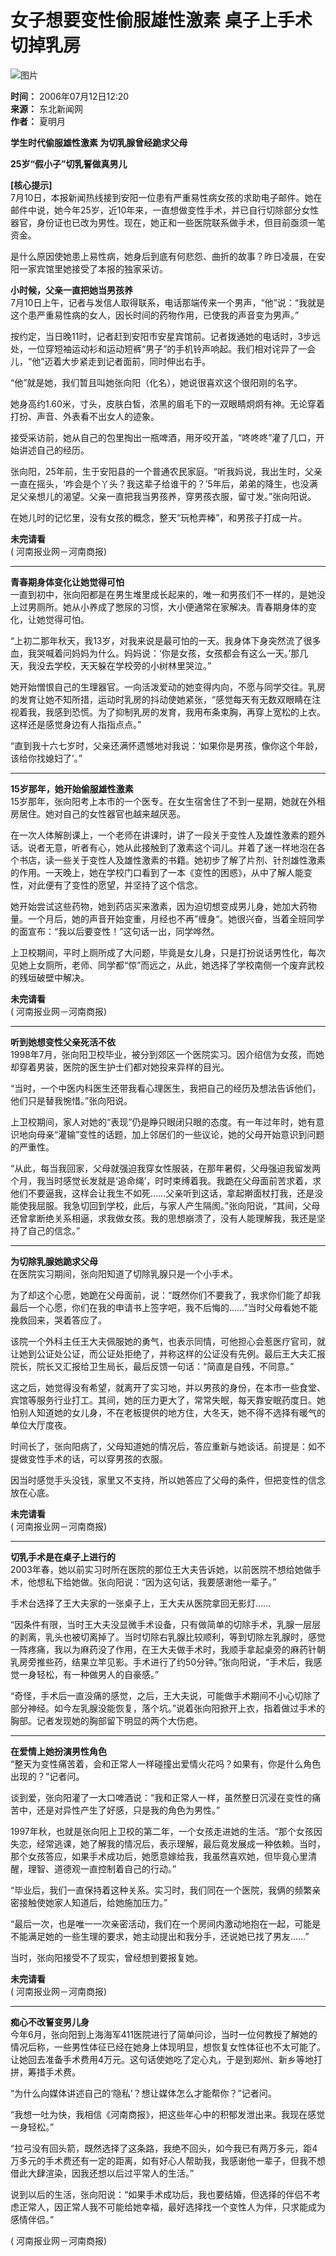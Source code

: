 # 女子想要变性偷服雄性激素 桌子上手术切掉乳房

![图片](https://photo.sohu.com/74/24/Img210032474.gif)

**时间：** 2006年07月12日12:20  
**来源：** 东北新闻网  
**作者：** 夏明月  

**学生时代偷服雄性激素 为切乳腺曾经跪求父母**  

**25岁“假小子”切乳誓做真男儿**  

**\[核心提示\]**  
7月10日，本报新闻热线接到安阳一位患有严重易性病女孩的求助电子邮件。她在邮件中说，她今年25岁，近10年来，一直想做变性手术，并已自行切除部分女性器官，身份证也已改为男性。现在，她正和一些医院联系做手术，但目前亟须一笔资金。

是什么原因使她患上易性病，她身后到底有何悲怨、曲折的故事？昨日凌晨，在安阳一家宾馆里她接受了本报的独家采访。

**小时候，父亲一直把她当男孩养**  
7月10日上午，记者与发信人取得联系，电话那端传来一个男声，“他”说：“我就是这个患严重易性病的女人，因长时间的药物作用，已使我的声音变为男声。”

按约定，当日晚11时，记者赶到安阳市安星宾馆前。记者拨通她的电话时，3步远处，一位穿短袖运动衫和运动短裤“男子”的手机铃声响起。我们相对诧异了一会儿，“他”迈着大步紧走到记者面前，同时伸出右手。

“他”就是她，我们暂且叫她张向阳（化名），她说很喜欢这个很阳刚的名字。

她身高约1.60米，寸头，皮肤白皙，浓黑的眉毛下的一双眼睛炯炯有神。无论穿着打扮、声音、外表看不出女人的迹象。

接受采访前，她从自己的包里掏出一瓶啤酒，用牙咬开盖，“咚咚咚”灌了几口，开始讲述自己的经历。

张向阳，25年前，生于安阳县的一个普通农民家庭。“听我妈说，我出生时，父亲一直在摇头，‘咋会是个丫头？我这辈子给谁干的？’5年后，弟弟的降生，也没满足父亲想儿的渴望。父亲一直把我当男孩养，穿男孩衣服，留寸发。”张向阳说。

在她儿时的记忆里，没有女孩的概念，整天“玩枪弄棒”，和男孩子打成一片。

**未完请看**  
( 河南报业网－河南商报)

---

**青春期身体变化让她觉得可怕**  
一直到初中，张向阳都是在男生堆里成长起来的，唯一和男孩们不一样的，是她没上过男厕所。她从小养成了憋尿的习惯，大小便通常在家解决。青春期身体的变化，让她觉得可怕。

“上初二那年秋天，我13岁，对我来说是最可怕的一天。我身体下身突然流了很多血，我哭喊着问妈妈为什么。妈妈说：‘你是女孩，女孩都会有这么一天。’那几天，我没去学校，天天躲在学校旁的小树林里哭泣。”

她开始憎恨自己的生理器官。一向活泼爱动的她变得内向，不愿与同学交往。乳房的发育让她不知所措，运动时乳房的抖动使她紧张，“感觉每天有无数双眼睛在注视着我，我感到恐慌。为了抑制乳房的发育，我用布条束胸，再穿上宽松的上衣。这样还是感觉身边有人指指点点。”

“直到我十六七岁时，父亲还满怀遗憾地对我说：‘如果你是男孩，像你这个年龄，该给你找媳妇了’。”

---

**15岁那年，她开始偷服雄性激素**  
15岁那年，张向阳考上本市的一个医专。在女生宿舍住了不到一星期，她就在外租房居住。她对自己的女性器官也越来越厌恶。

在一次人体解剖课上，一个老师在讲课时，讲了一段关于变性人及雄性激素的题外话。说者无意，听者有心，她从此接触到了激素这个词儿。并着了迷一样地泡在各个书店，读一些关于变性人及雄性激素的书籍。她初步了解了片剂、针剂雄性激素的作用。一天晚上，她在学校门口看到了一本《变性的困惑》，从中了解人能变性，对此便有了变性的愿望，并坚持了这个信念。

她开始尝试这些药物，她到药店买来激素，因为迫切想变成男儿身，她加大药物量。一个月后，她的声音开始变重，月经也不再”缠身“。她很兴奋，当着全班同学的面宣布：“我以后要变性！”这句话一出，同学哗然。

上卫校期间，平时上厕所成了大问题，毕竟是女儿身，只是打扮说话男性化，每次见她上女厕所，老师、同学都“惊”而远之，从此，她选择了学校南侧一个废弃武校的残垣破壁中解决。

**未完请看**  
( 河南报业网－河南商报)

---

**听到她想变性父亲死活不依**  
1998年7月，张向阳卫校毕业，被分到郊区一个医院实习。因介绍信为女孩，而她却穿着男装，医院的医生护士们都对她投来异样的目光。

“当时，一个中医内科医生还带我看心理医生，我把自己的经历及想法告诉他们，他们只是替我惋惜。”张向阳说。

上卫校期间，家人对她的“表现”仍是睁只眼闭只眼的态度。有一年过年时，她有意识地向母亲“灌输”变性的话题，加上邻居们的一些议论，她的父母开始意识到问题的严重性。

“从此，每当我回家，父母就强迫我穿女性服装，在那年暑假，父母强迫我留发两个月，我当时感觉长发就是‘追命绳’，时时束缚着我。我跪在父母面前苦求着，求他们不要逼我，这样会让我生不如死……父亲听到这话，拿起擀面杖打我，还是没能使我屈服。我急切回到学校，此后，与家人产生隔阂。”张向阳说，“其间，父母还曾拿断绝关系相逼，求我做女孩。我的思想崩溃了，没有人能理解我，我还是坚持了自己的信念。”

---

**为切除乳腺她跪求父母**  
在医院实习期间，张向阳知道了切除乳腺只是一个小手术。

为了却这个心愿，她跪在父母面前，说：“既然你们不要我了，我求你们能了却我最后一个心愿，你们在我的申请书上签字吧，我不后悔的……”当时父母看她不能挽救回来，哭着答应了。

该院一个外科主任王大夫佩服她的勇气，也表示同情，可他担心会惹医疗官司，就让她到公证处公证，而公证处拒绝了，并称这样的公证没有先例。最后王大夫汇报院长，院长又汇报给卫生局长，最后反馈一句话：“简直是自残，不同意。”

这之后，她觉得没有希望，就离开了实习地，并以男孩的身份，在本市一些食堂、宾馆等服务行业打工。其间，她的压力更大了，常常失眠，每天靠安眠药度日。她怕别人知道她的女儿身，不在老板提供的地方住，大冬天，她不得不选择有暖气的单位大厅度夜。

时间长了，张向阳病了，父母知道她的情况后，答应重新与她谈话。前提是：如不提做变性手术的话，可以穿男孩的衣服。

因当时感觉手头没钱，家里又不支持，所以她答应了父母的条件，但把变性的信念放在心底。

**未完请看**  
( 河南报业网－河南商报)

---

**切乳手术是在桌子上进行的**  
2003年春，她以前实习时所在医院的那位王大夫告诉她，以前医院不想给她做手术，他想私下给她做。张向阳说：“因为这句话，我要感谢他一辈子。”

手术台选择了王大夫家的一张桌子上，王大夫从医院拿回无影灯……

“因条件有限，当时王大夫没显微手术设备，只有做简单的切除手术，乳腺一层层的剥离，乳头也被切离掉了。当时切除右乳腺比较顺利，等到切除左乳腺时，感觉一阵疼痛，我以为麻药没了作用，在王大夫做手术时，我顺手拿起桌旁的麻药针朝乳房旁推些药，结果立竿见影。手术进行了约50分钟。”张向阳说，“手术后，我感觉一身轻松，有一种做男人的自豪感。”

“奇怪，手术后一直没痛的感觉，之后，王大夫说，可能做手术期间不小心切除了部分神经。如今左乳腺没能恢复，落个坑。”说着张向阳掀开上衣，指着做过手术的胸部。记者发现她的胸部留下明显的两个大伤疤。

---

**在爱情上她扮演男性角色**  
“整天为变性痛苦着，会和正常人一样碰撞出爱情火花吗？如果有，你是什么角色出现的？”记者问。

谈到爱，张向阳灌了一大口啤酒说：“我和正常人一样，虽然整日沉浸在变性的痛苦中，还是对异性产生了好感，只是我的角色为男性。”

1997年秋，也就是张向阳上卫校的第二年，一个女孩走进她的生活。“那个女孩因失恋，经常逃课，她了解我的情况后，表示理解，最后竟发展成一种依赖。当时，那个女孩答应，如果手术成功后，她愿意嫁给我，我虽然喜欢她，但毕竟心里清醒，理智、道德观一直控制着自己的行动。”

“毕业后，我们一直保持着这种关系。实习时，我们同在一个医院，我俩的频繁亲密接触使她家人知道后，给她施加压力。”

“最后一次，也是唯一一次亲密活动，我们在一个房间内激动地抱在一起，可能是不能满足她的一些生理的要求，她主动提出和我分手，还说她已找了男友……”

当时，张向阳接受不了现实，曾经想到要报复她。

**未完请看**  
( 河南报业网－河南商报)

---

**痴心不改誓变男儿身**  
今年6月，张向阳到上海海军411医院进行了简单问诊，当时一位何教授了解她的情况后称，一些男性体征已经在她身上体现明显，想恢复女性体征也不太可能了。让她回去准备手术费用4万元。这句话使她吃了定心丸，于是到郑州、新乡等地打拼，筹措手术费。

“为什么向媒体讲述自己的‘隐私’？想让媒体怎么才能帮你？”记者问。

“我想一吐为快，我相信《河南商报》，把这些年心中的积郁发泄出来。我现在感觉一身轻松。”

“拉弓没有回头箭，既然选择了这条路，我绝不回头，如今我已有两万多元，距4万多元的手术费还有一定的距离，如有好心人帮助我，我感谢他一辈子，但我不想借此大肆渲染，因我还想以后过平常人的生活。”

说到以后的生活，张向阳说：“如果手术成功后，我也要结婚，但选择的伴侣不考虑正常人，因正常人我不可能给她幸福，最好选择找一个变性人为伴，只求能成为感情伴侣。”

( 河南报业网－河南商报)
<!-- tcd_original_link http://news.sohu.com/20060712/n244222870.shtml -->
